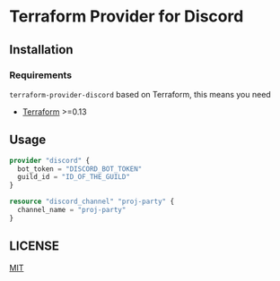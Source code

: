 # Terraform Provider for Discord

## Installation

### Requirements

`terraform-provider-discord` based on Terraform, this means you need

- [Terraform](https://www.terraform.io/) >=0.13

## Usage

```terraform
provider "discord" {
  bot_token = "DISCORD_BOT_TOKEN"
  guild_id = "ID_OF_THE_GUILD"
}

resource "discord_channel" "proj-party" {
  channel_name = "proj-party"
}
```

## LICENSE

[MIT](LICENSE.md)
